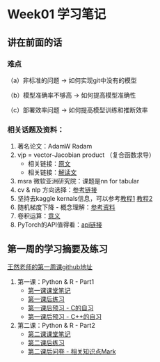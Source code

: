 # Week01 学习笔记 

## 讲在前面的话

### 难点

（a）非标准的问题 -> 如何实现git中没有的模型

（b）模型准确率不够高 -> 如何提高模型准确性

（c）部署效率问题 -> 如何提高模型训练和推断效率

### 相关话题及资料：

1. 著名论文：AdamW Radam
2. vjp = vector-Jacobian product （复合函数求导）
    - 相关链接：[原文](https://j-towns.github.io/2017/06/12/A-new-trick.html)
    - 相关链接：[解读文](https://blog.csdn.net/appleyuchi/article/details/99108432)
3. msra 微软亚洲研究院：课题是nn for tabular
4. cv & nlp 方向选择：[参考链接](https://www.zhihu.com/question/327778978/answer/718476078)
5. 坚持去kaggle kernals信息，可以参考[教程1](https://zhuanlan.zhihu.com/p/36824585) [教程2](https://blog.csdn.net/hi_xtm/article/details/107413648)
6. 随机梯度下降 - 概念理解：[参考资料](https://www.zhihu.com/question/264189719)
7. 卷积运算：[意义](https://blog.csdn.net/sunmingyang1987/article/details/100050676)
7. PyTorch的API值得看：[api链接]()

## 第一周的学习摘要及练习

[王然老师的第一周课github地址](https://github.com/mailguest/ml-training-camp/tree/main/chap01)

1. 第一课：Python & R - Part1
    * [第一课课堂笔记](chap01.md)
    * [第一课后练习](chap01.ipynb)
    * [第一课后预习 - C的自习](chap01-C复习.md)
    * [第一课后预习 - C++的自习](chap01-C++复习.md)
2. 第二课：Python & R - Part2
    * [第二课课堂笔记](chap02.md)
    * [第二课后练习](chap02.ipynb)
    * [第二课后问卷 - 相关知识点Mark](chap02-需要自己补充学习的知识点.md)